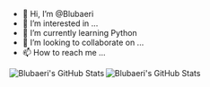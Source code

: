 - 👋 Hi, I’m @Blubaeri
- 👀 I’m interested in ...
- 🌱 I’m currently learning Python
- 💞️ I’m looking to collaborate on ...
- 📫 How to reach me ...

<!---
Blubaeri/Blubaeri is a ✨ special ✨ repository because its `README.md` (this file) appears on your GitHub profile.
You can click the Preview link to take a look at your changes.
--->

<img align="left" alt="Blubaeri's GitHub Stats" src="https://github-readme-stats.vercel.app/api/top-langs/?username=Blubaeri&layout=compact&show_icons=true&hide_border=true" />

<img align="left" alt="Blubaeri's GitHub Stats" src="https://github-readme-stats.vercel.app/api?username=Blubaeri&show_icons=true&hide_border=true" />
